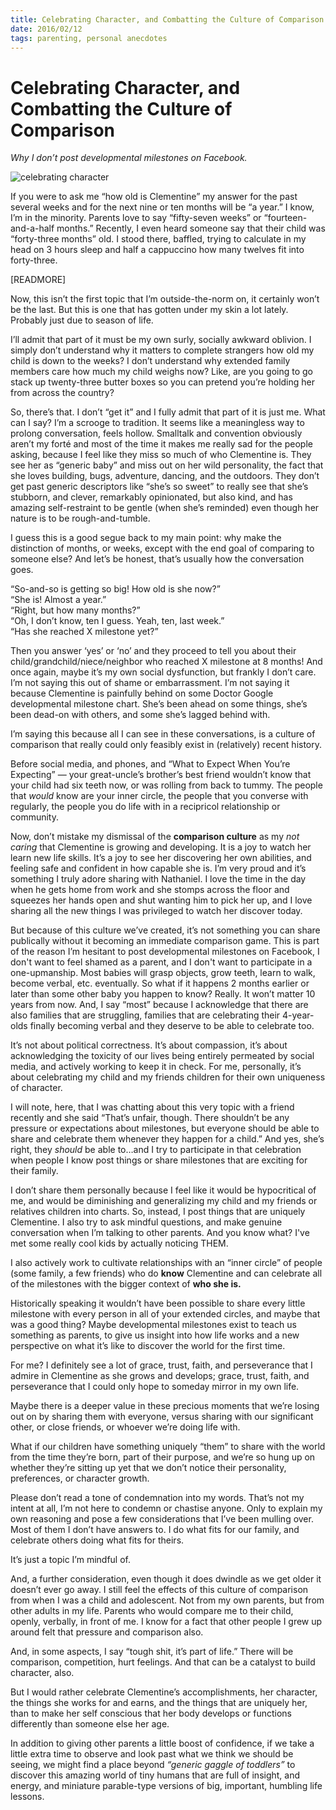 ```yaml
---
title: Celebrating Character, and Combatting the Culture of Comparison
date: 2016/02/12
tags: parenting, personal anecdotes
---
```

# Celebrating Character, and Combatting the Culture of Comparison
*Why I don’t post developmental milestones on Facebook.* 

![celebrating character](/posts/celebrating-character/celebrating-character.jpg)

If you were to ask me “how old is Clementine” my answer for the past several weeks and for the next nine or ten months will be “a year.”   I know, I’m in the minority.   Parents love to say “fifty-seven weeks” or “fourteen-and-a-half months.”  Recently, I even heard someone say that their child was “forty-three months” old. I stood there, baffled, trying to calculate in my head on 3 hours sleep and half a cappuccino how many twelves fit into forty-three.

[READMORE]

Now, this isn’t the first topic that I’m outside-the-norm on, it certainly won’t be the last.  But this is one that has gotten under my skin a lot lately.  Probably just due to season of life. 

I’ll admit that part of it must be my own surly, socially awkward oblivion.  I simply don’t understand why it matters to complete strangers how old my child is down to the weeks? I don’t understand why extended family members care how much my child weighs now?  Like, are you going to go stack up twenty-three butter boxes so you can pretend you’re holding her from across the country?  

So, there’s that.  I don’t “get it” and I fully admit that part of it is just me.  What can I say? I’m a scrooge to tradition.  It seems like a meaningless way to prolong conversation, feels hollow.  Smalltalk and convention obviously aren’t my forté and most of the time it makes me really sad for the people asking, because I feel like they miss so much of who Clementine is.   They see her as “generic baby” and miss out on her wild personality, the fact that she loves building, bugs, adventure, dancing, and the outdoors. They don’t get past generic descriptors like “she’s so sweet” to really see that she’s stubborn, and clever, remarkably opinionated, but also kind, and has amazing self-restraint to be gentle (when she’s reminded) even though her nature is to be rough-and-tumble.  

I guess this is a good segue back to my main point:  why make the distinction of months, or weeks, except with the end goal of comparing to someone else?   And let’s be honest, that’s usually how the conversation goes. 

“So-and-so is getting so big! How old is she now?”  
“She is! Almost a year.”  
“Right, but how many months?”  
“Oh, I don’t know, ten I guess.  Yeah, ten, last week.”  
“Has she reached X milestone yet?” 

Then you answer ‘yes’ or ‘no’ and they proceed to tell you about their child/grandchild/niece/neighbor who reached X milestone at 8 months!  And once again, maybe it’s my own social dysfunction, but frankly I don’t care.  I’m not saying this out of shame or embarrassment.  I’m not saying it because Clementine is painfully behind on some Doctor Google developmental milestone chart.  She’s been ahead on some things, she’s been dead-on with others, and some she’s lagged behind with.   

I’m saying this because all I can see in these conversations, is a culture of comparison that really could only feasibly exist in (relatively) recent history.  

Before social media, and phones, and “What to Expect When You’re Expecting” — your great-uncle’s brother’s best friend wouldn’t know that your child had six teeth now, or was rolling from back to tummy.   The people that *would* know are your inner circle, the people that you converse with regularly, the people you do life with in a recipricol relationship or community.

Now, don’t mistake my dismissal of the **comparison culture** as my *not caring* that Clementine is growing and developing.  It is a joy to watch her learn new life skills.  It’s a joy to see her discovering her own abilities, and feeling safe and confident in how capable she is.  I’m very proud and it’s something I truly adore sharing with Nathaniel.  I love the time in the day when he gets home from work and she stomps across the floor and squeezes her hands open and shut wanting him to pick her up, and I love sharing all the new things I was privileged to watch her discover today.  

But because of this culture we’ve created, it’s not something you can share publically without it becoming an immediate comparison game.  This is part of the reason I’m hesitant to post developmental milestones on Facebook, I don't want to feel shamed as a parent, and I don't want to participate in a one-upmanship.  Most babies will grasp objects, grow teeth, learn to walk, become verbal, etc. eventually.  So what if it happens 2 months earlier or later than some other baby you happen to know? Really.  It won’t matter 10 years from now.  And, I say “most” because I acknowledge that there are also families that are struggling, families that are celebrating their 4-year-olds finally becoming verbal and they deserve to be able to celebrate too.


It’s not about political correctness.  It’s about compassion, it’s about acknowledging the toxicity of our lives being entirely permeated by social media, and actively working to keep it in check.  For me, personally, it’s about celebrating my child and my friends children for their own uniqueness of character.  

I will note, here, that I was chatting about this very topic with a friend recently and she said “That’s unfair, though. There shouldn’t be any pressure or expectations about milestones, but everyone should be able to share and celebrate them whenever they happen for a child.” And yes, she’s right, they *should* be able to…and I try to participate in that celebration when people I know post things or share milestones that are exciting for their family.

I don’t share them personally because I feel like it would be hypocritical of me, and would be diminishing and generalizing my child and my friends or relatives children into charts.   So, instead, I post things that are uniquely Clementine.  I also try to ask mindful questions, and make genuine conversation when I’m talking to other parents. And you know what? I've met some really cool kids by actually noticing THEM.  

I also actively work to cultivate relationships with an “inner circle” of people (some family, a few friends) who do **know** Clementine and can celebrate all of the milestones with the bigger context of **who she is.**

Historically speaking it wouldn’t have been possible to share every little milestone with every person in all of your extended circles, and maybe that was a good thing?  Maybe developmental milestones exist to teach us something as parents, to give us insight into how life works and a new perspective on what it’s like to discover the world for the first time.  

For me? I definitely see a lot of grace, trust, faith, and perseverance that I admire in Clementine as she grows and develops; grace, trust, faith, and perseverance that I could only hope to someday mirror in my own life.  

Maybe there is a deeper value in these precious moments that we’re losing out on by sharing them with everyone, versus sharing with our significant other, or close friends, or whoever we’re doing life with.  

What if our children have something uniquely “them” to share with the world from the time they’re born, part of their purpose, and we’re so hung up on whether they’re sitting up yet that we don’t notice their personality, preferences, or character growth.

Please don’t read a tone of condemnation into my words.  That’s not my intent at all, I’m not here to condemn or chastise anyone.  Only to explain my own reasoning and pose a few considerations that I’ve been mulling over.   Most of them I don’t have answers to.  I do what fits for our family, and celebrate others doing what fits for theirs. 

It’s just a topic I’m mindful of.  

And, a further consideration, even though it does dwindle as we get older it doesn’t ever go away.  I still feel the effects of this culture of comparison from when I was a child and adolescent.  Not from my own parents, but from other adults in my life.  Parents who would compare me to their child, openly, verbally, in front of me.  I know for a fact that other people I grew up around felt that pressure and comparison also. 

And, in some aspects, I say “tough shit, it’s part of life.”  There will be comparison, competition, hurt feelings.  And that can be a catalyst to build character, also.  

But I would rather celebrate Clementine’s accomplishments, her character, the things she works for and earns, and the things that are uniquely her, than to make her self conscious that her body develops or functions differently than someone else her age. 

In addition to giving other parents a little boost of confidence, if we take a little extra time to observe and look past what we think we should be seeing, we might find a place beyond *“generic gaggle of toddlers”* to discover this amazing world of tiny humans that are full of insight, and energy, and miniature parable-type versions of big, important, humbling life lessons.  




